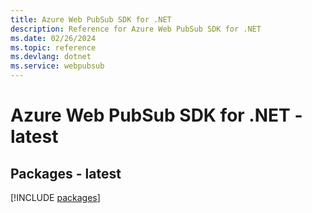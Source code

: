 ```yaml
---
title: Azure Web PubSub SDK for .NET
description: Reference for Azure Web PubSub SDK for .NET
ms.date: 02/26/2024
ms.topic: reference
ms.devlang: dotnet
ms.service: webpubsub
---
```

# Azure Web PubSub SDK for .NET - latest
## Packages - latest
[!INCLUDE [packages](web-pubsub-index.md)]